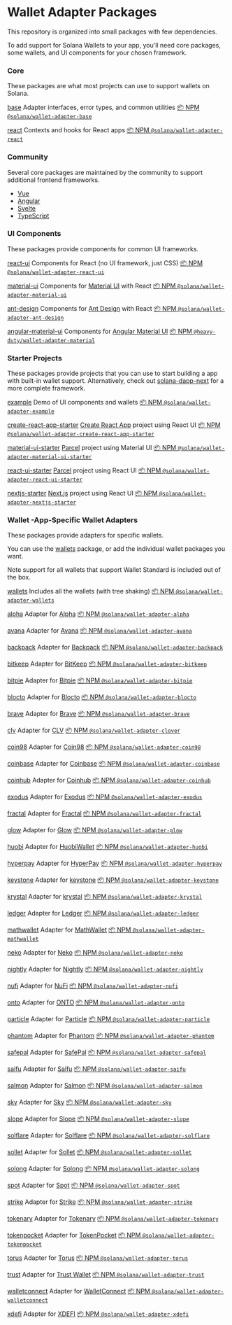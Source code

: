 # Wallet Adapter Packages

This repository is organized into small packages with few dependencies.

To add support for Solana Wallets to your app, you'll need core packages, some wallets, and UI components for your chosen framework.

### Core

These packages are what most projects can use to support wallets on Solana.


[base](./packages/core/base) Adapter interfaces, error types, and common utilities [📦 NPM  `@solana/wallet-adapter-base`](https://npmjs.com/package/@solana/wallet-adapter-base) 

[react](./packages/core/react) Contexts and hooks for React apps [📦 NPM  `@solana/wallet-adapter-react`](https://npmjs.com/package/@solana/wallet-adapter-react) 

### Community

Several core packages are maintained by the community to support additional frontend frameworks.

- [Vue](https://github.com/lorisleiva/solana-wallets-vue)
- [Angular](https://github.com/heavy-duty/platform/tree/master/libs/wallet-adapter)
- [Svelte](https://github.com/svelte-on-solana/wallet-adapter)
- [TypeScript](https://github.com/ronanyeah/solana-connect)

### UI Components

These packages provide components for common UI frameworks.


[react-ui](./packages/ui/react-ui) Components for React (no UI framework, just CSS) [📦 NPM  `@solana/wallet-adapter-react-ui`](https://npmjs.com/package/@solana/wallet-adapter-react-ui) 

[material-ui](./packages/ui/material-ui) Components for [Material UI](https://material-ui.com) with React [📦 NPM  `@solana/wallet-adapter-material-ui`](https://npmjs.com/package/@solana/wallet-adapter-material-ui) 

[ant-design](./packages/ui/ant-design) Components for [Ant Design](https://ant.design) with React [📦 NPM  `@solana/wallet-adapter-ant-design`](https://npmjs.com/package/@solana/wallet-adapter-ant-design) 

[angular-material-ui](https://github.com/heavy-duty/platform/tree/master/libs/wallet-adapter/ui/material) Components for [Angular Material UI](https://material.angular.io/) [📦 NPM  `@heavy-duty/wallet-adapter-material`](https://www.npmjs.com/package/@heavy-duty/wallet-adapter-material) 

### Starter Projects

These packages provide projects that you can use to start building a app with built-in wallet support.
Alternatively, check out [solana-dapp-next](https://github.com/lisenmayben/solana-dapp-next) for a more complete framework.


[example](./packages/starter/example) Demo of UI components and wallets [📦 NPM  `@solana/wallet-adapter-example`](https://npmjs.com/package/@solana/wallet-adapter-example) 

[create-react-app-starter](./packages/starter/create-react-app-starter) [Create React App](https://create-react-app.dev) project using React UI [📦 NPM  `@solana/wallet-adapter-create-react-app-starter`](https://npmjs.com/package/@solana/wallet-adapter-create-react-app-starter) 

[material-ui-starter](./packages/starter/material-ui-starter) [Parcel](https://parceljs.org) project using Material UI [📦 NPM  `@solana/wallet-adapter-material-ui-starter`](https://npmjs.com/package/@solana/wallet-adapter-material-ui-starter) 

[react-ui-starter](./packages/starter/react-ui-starter) [Parcel](https://parceljs.org) project using React UI [📦 NPM  `@solana/wallet-adapter-react-ui-starter`](https://npmjs.com/package/@solana/wallet-adapter-react-ui-starter) 

[nextjs-starter](./packages/starter/nextjs-starter) [Next.js](https://nextjs.org) project using React UI [📦 NPM  `@solana/wallet-adapter-nextjs-starter`](https://npmjs.com/package/@solana/wallet-adapter-nextjs-starter) 

### Wallet -App-Specific Wallet Adapters

These packages provide adapters for specific wallets.

You can use the [wallets](./packages/wallets/wallets) package, or add the individual wallet packages you want.

Note support for all wallets that support Wallet Standard is included out of the box.


[wallets](./packages/wallets/wallets) Includes all the wallets (with tree shaking) [📦 NPM  `@solana/wallet-adapter-wallets`](https://npmjs.com/package/@solana/wallet-adapter-wallets) 

[alpha](./packages/wallets/alpha) Adapter for [Alpha](https://github.com/alphabatem/alpha-wallet) [📦 NPM  `@solana/wallet-adapter-alpha`](https://npmjs.com/package/@solana/wallet-adapter-alpha) 

[avana](./packages/wallets/avana) Adapter for [Avana](https://www.avanawallet.com) [📦 NPM  `@solana/wallet-adapter-avana`](https://npmjs.com/package/@solana/wallet-adapter-avana) 

[backpack](./packages/wallets/backpack) Adapter for [Backpack](https://backpack.app) [📦 NPM  `@solana/wallet-adapter-backpack`](https://npmjs.com/package/@solana/wallet-adapter-backpack) 

[bitkeep](./packages/wallets/bitkeep) Adapter for [BitKeep](https://bitkeep.com) [📦 NPM  `@solana/wallet-adapter-bitkeep`](https://npmjs.com/package/@solana/wallet-adapter-bitkeep) 

[bitpie](./packages/wallets/bitpie) Adapter for [Bitpie](https://bitpie.com) [📦 NPM  `@solana/wallet-adapter-bitpie`](https://npmjs.com/package/@solana/wallet-adapter-bitpie) 

[blocto](./packages/wallets/blocto) Adapter for [Blocto](https://blocto.app) [📦 NPM  `@solana/wallet-adapter-blocto`](https://npmjs.com/package/@solana/wallet-adapter-blocto) 

[brave](./packages/wallets/brave) Adapter for [Brave](https://brave.com/wallet) [📦 NPM  `@solana/wallet-adapter-brave`](https://npmjs.com/package/@solana/wallet-adapter-brave) 

[clv](./packages/wallets/clover) Adapter for [CLV](https://clv.org) [📦 NPM  `@solana/wallet-adapter-clover`](https://npmjs.com/package/@solana/wallet-adapter-clover) 

[coin98](./packages/wallets/coin98) Adapter for [Coin98](https://coin98.com) [📦 NPM  `@solana/wallet-adapter-coin98`](https://npmjs.com/package/@solana/wallet-adapter-coin98) 

[coinbase](./packages/wallets/coinbase) Adapter for [Coinbase](https://www.coinbase.com) [📦 NPM  `@solana/wallet-adapter-coinbase`](https://npmjs.com/package/@solana/wallet-adapter-coinbase) 

[coinhub](./packages/wallets/coinhub) Adapter for [Coinhub](https://coinhub.org) [📦 NPM  `@solana/wallet-adapter-coinhub`](https://npmjs.com/package/@solana/wallet-adapter-coinhub) 

[exodus](./packages/wallets/exodus) Adapter for [Exodus](https://exodus.com) [📦 NPM  `@solana/wallet-adapter-exodus`](https://npmjs.com/package/@solana/wallet-adapter-exodus) 

[fractal](./packages/wallets/fractal) Adapter for [Fractal](https://fractal.is) [📦 NPM  `@solana/wallet-adapter-fractal`](https://npmjs.com/package/@solana/wallet-adapter-fractal) 

[glow](./packages/wallets/glow) Adapter for [Glow](https://glow.app) [📦 NPM  `@solana/wallet-adapter-glow`](https://npmjs.com/package/@solana/wallet-adapter-glow) 

[huobi](./packages/wallets/huobi) Adapter for [HuobiWallet](https://www.huobiwallet.io) [📦 NPM  `@solana/wallet-adapter-huobi`](https://npmjs.com/package/@solana/wallet-adapter-huobi) 

[hyperpay](./packages/wallets/hyperpay) Adapter for [HyperPay](https://hyperpay.io) [📦 NPM  `@solana/wallet-adapter-hyperpay`](https://npmjs.com/package/@solana/wallet-adapter-hyperpay) 

[keystone](./packages/wallets/keystone) Adapter for [keystone](https://keyst.one) [📦 NPM  `@solana/wallet-adapter-keystone`](https://npmjs.com/package/@solana/wallet-adapter-keystone) 

[krystal](./packages/wallets/krystal) Adapter for [krystal](https://krystal.app) [📦 NPM  `@solana/wallet-adapter-krystal`](https://npmjs.com/package/@solana/wallet-adapter-krystal) 

[ledger](./packages/wallets/ledger) Adapter for [Ledger](https://ledger.com) [📦 NPM  `@solana/wallet-adapter-ledger`](https://npmjs.com/package/@solana/wallet-adapter-ledger) 

[mathwallet](./packages/wallets/mathwallet) Adapter for [MathWallet](https://mathwallet.org) [📦 NPM  `@solana/wallet-adapter-mathwallet`](https://npmjs.com/package/@solana/wallet-adapter-mathwallet) 

[neko](./packages/wallets/neko) Adapter for [Neko](https://nekowallet.com) [📦 NPM  `@solana/wallet-adapter-neko`](https://npmjs.com/package/@solana/wallet-adapter-neko) 

[nightly](./packages/wallets/nightly) Adapter for [Nightly](https://nightly.app) [📦 NPM  `@solana/wallet-adapter-nightly`](https://npmjs.com/package/@solana/wallet-adapter-nightly) 

[nufi](./packages/wallets/nufi) Adapter for [NuFi](https://nu.fi) [📦 NPM  `@solana/wallet-adapter-nufi`](https://npmjs.com/package/@solana/wallet-adapter-nufi) 

[onto](./packages/wallets/onto) Adapter for [ONTO](https://onto.app) [📦 NPM  `@solana/wallet-adapter-onto`](https://npmjs.com/package/@solana/wallet-adapter-onto) 

[particle](./packages/wallets/particle) Adapter for [Particle](https://particle.network) [📦 NPM  `@solana/wallet-adapter-particle`](https://npmjs.com/package/@solana/wallet-adapter-particle) 

[phantom](./packages/wallets/phantom) Adapter for [Phantom](https://phantom.app) [📦 NPM  `@solana/wallet-adapter-phantom`](https://npmjs.com/package/@solana/wallet-adapter-phantom) 

[safepal](./packages/wallets/safepal) Adapter for [SafePal](https://safepal.io) [📦 NPM  `@solana/wallet-adapter-safepal`](https://npmjs.com/package/@solana/wallet-adapter-safepal) 

[saifu](./packages/wallets/saifu) Adapter for [Saifu](https://saifuwallet.com) [📦 NPM  `@solana/wallet-adapter-saifu`](https://npmjs.com/package/@solana/wallet-adapter-safepal) 

[salmon](./packages/wallets/salmon) Adapter for [Salmon](https://www.salmonwallet.io) [📦 NPM  `@solana/wallet-adapter-salmon`](https://npmjs.com/package/@solana/wallet-adapter-salmon) 

[sky](./packages/wallets/sky) Adapter for [Sky](https://getsky.app) [📦 NPM  `@solana/wallet-adapter-sky`](https://npmjs.com/package/@solana/wallet-adapter-sky) 

[slope](./packages/wallets/slope) Adapter for [Slope](https://slope.finance) [📦 NPM  `@solana/wallet-adapter-slope`](https://npmjs.com/package/@solana/wallet-adapter-slope) 

[solflare](./packages/wallets/solflare) Adapter for [Solflare](https://solflare.com) [📦 NPM  `@solana/wallet-adapter-solflare`](https://npmjs.com/package/@solana/wallet-adapter-solflare) 

[sollet](./packages/wallets/sollet) Adapter for [Sollet](https://www.sollet.io) [📦 NPM  `@solana/wallet-adapter-sollet`](https://npmjs.com/package/@solana/wallet-adapter-sollet) 

[solong](./packages/wallets/solong) Adapter for [Solong](https://solongwallet.io) [📦 NPM  `@solana/wallet-adapter-solong`](https://npmjs.com/package/@solana/wallet-adapter-solong) 

[spot](./packages/wallets/spot) Adapter for [Spot](https://spot-wallet.com) [📦 NPM  `@solana/wallet-adapter-spot`](https://npmjs.com/package/@solana/wallet-adapter-spot) 

[strike](./packages/wallets/strike) Adapter for [Strike](https://strikeprotocols.com) [📦 NPM  `@solana/wallet-adapter-strike`](https://npmjs.com/package/@solana/wallet-adapter-strike) 

[tokenary](./packages/wallets/tokenary) Adapter for [Tokenary](https://tokenary.io) [📦 NPM  `@solana/wallet-adapter-tokenary`](https://npmjs.com/package/@solana/wallet-adapter-tokenary) 

[tokenpocket](./packages/wallets/tokenpocket) Adapter for [TokenPocket](https://tokenpocket.pro) [📦 NPM  `@solana/wallet-adapter-tokenpocket`](https://npmjs.com/package/@solana/wallet-adapter-tokenpocket) 

[torus](./packages/wallets/torus) Adapter for [Torus](https://tor.us) [📦 NPM  `@solana/wallet-adapter-torus`](https://npmjs.com/package/@solana/wallet-adapter-torus) 

[trust](./packages/wallets/trust) Adapter for [Trust Wallet](https://trustwallet.com) [📦 NPM  `@solana/wallet-adapter-trust`](https://npmjs.com/package/@solana/wallet-adapter-trust) 

[walletconnect](./packages/wallets/walletconnect) Adapter for [WalletConnect](https://walletconnect.com) [📦 NPM  `@solana/wallet-adapter-walletconnect`](https://npmjs.com/package/@solana/wallet-adapter-walletconnect) 

[xdefi](./packages/wallets/xdefi) Adapter for [XDEFI](https://xdefi.io) [📦 NPM  `@solana/wallet-adapter-xdefi`](https://npmjs.com/package/@solana/wallet-adapter-xdefi) 
